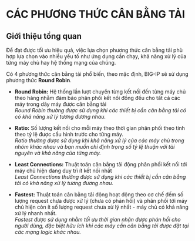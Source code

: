 # CÁC PHƯƠNG THỨC CÂN BẰNG TẢI

## Giới thiệu tổng quan

Để đạt được tối ưu hiệu quả, việc lựa chọn phương thức cân bằng tải phù hợp lựa chọn vào nhiều yếu tố như ứng dụng cần chạy, khả năng xử lý của từng máy chủ hay hệ thống mạng của chúng.

Có 4 phương thức cân bằng tải phổ biến, theo mặc định, BIG-IP sẽ sử dụng phương thức **Round Robin**.

- **Round Robin:** Hệ thống lần lượt chuyển từng kết nối đến từng máy chủ theo hàng nhằm đảm bảo phân phối kết nối đồng đều cho tất cả các máy trong dãy máy được cân bằng tải
_<br>Round Robin thường được sử dụng khi các thiết bị cần cân bằng tải có có khả năng xử lý tương đương nhau._

- **Ratio:** Số lượng kết nối cho mỗi máy theo thời gian phân phối theo tính theo tỷ lệ được cấu hình trước cho từng máy.
_<br>Ratio thường được sử dụng khi khả năng xử lý của các máy chủ trong nhóm khác nhau và bạn muốn chỉ định trọng số tỷ lệ thuận với tài nguyên và khả năng của từng máy._

- **Least Connections:** Thuật toán cân bằng tải động phân phối kết nối tới máy chủ hiện đang duy trì ít kết nối nhất
_<br>Least Connections thường được sử dụng khi các thiết bị cần cân bằng tải có khả năng xử lý tương đương nhau._

- **Fastest:** Thuật toán cân bằng tải động hoạt động theo cơ chế đếm số lượng request chưa được xử lý (chưa có phản hồi) và phân phối tới máy chủ hiện còn ít số lượng request chưa xử lý nhất - máy chủ có khả năng xử lý nhanh nhất.
_<br>Fastest được sử dụng nhằm tối ưu thời gian nhận được phản hồi cho người dùng, đặc biệt hữu ích khi các máy cần cân bằng tải được đặt tại các mạng logic khác nhau._

